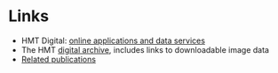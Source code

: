 # Links #

- HMT Digital: [online applications and data services](hmt-digital.html)
- The HMT [digital archive](hmt-archive.html), includes links to downloadable image data
- [Related publications](publications.html)

